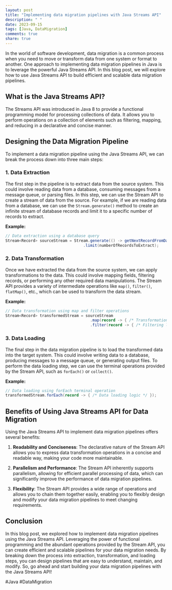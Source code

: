 ```yaml
---
layout: post
title: "Implementing data migration pipelines with Java Streams API"
description: " "
date: 2023-09-15
tags: [Java, DataMigration]
comments: true
share: true
---
```


In the world of software development, data migration is a common process when you need to move or transform data from one system or format to another. One approach to implementing data migration pipelines in Java is to leverage the powerful Java Streams API. In this blog post, we will explore how to use Java Streams API to build efficient and scalable data migration pipelines.

## What is the Java Streams API?

The Streams API was introduced in Java 8 to provide a functional programming model for processing collections of data. It allows you to perform operations on a collection of elements such as filtering, mapping, and reducing in a declarative and concise manner.

## Designing the Data Migration Pipeline

To implement a data migration pipeline using the Java Streams API, we can break the process down into three main steps:

### 1. Data Extraction
The first step in the pipeline is to extract data from the source system. This could involve reading data from a database, consuming messages from a message queue, or parsing files. In this step, we can use the Stream API to create a stream of data from the source. For example, if we are reading data from a database, we can use the `Stream.generate()` method to create an infinite stream of database records and limit it to a specific number of records to extract.

**Example:**
```java
// Data extraction using a database query
Stream<Record> sourceStream = Stream.generate(() -> getNextRecordFromDatabase())
                                  .limit(numberOfRecordsToExtract);
```

### 2. Data Transformation
Once we have extracted the data from the source system, we can apply transformations to the data. This could involve mapping fields, filtering records, or performing any other required data manipulations. The Stream API provides a variety of intermediate operations like `map()`, `filter()`, `flatMap()`, etc., which can be used to transform the data stream.

**Example:**
```java
// Data transformation using map and filter operations
Stream<Record> transformedStream = sourceStream
                                     .map(record -> { /* Transformation logic */ })
                                     .filter(record -> { /* Filtering logic */ });
```

### 3. Data Loading
The final step in the data migration pipeline is to load the transformed data into the target system. This could involve writing data to a database, producing messages to a message queue, or generating output files. To perform the data loading step, we can use the terminal operations provided by the Stream API, such as `forEach()` or `collect()`.

**Example:**
```java
// Data loading using forEach terminal operation
transformedStream.forEach(record -> { /* Data loading logic */ });
```

## Benefits of Using Java Streams API for Data Migration

Using the Java Streams API to implement data migration pipelines offers several benefits:

1. **Readability and Conciseness**: The declarative nature of the Stream API allows you to express data transformation operations in a concise and readable way, making your code more maintainable.

2. **Parallelism and Performance**: The Stream API inherently supports parallelism, allowing for efficient parallel processing of data, which can significantly improve the performance of data migration pipelines.

3. **Flexibility**: The Stream API provides a wide range of operations and allows you to chain them together easily, enabling you to flexibly design and modify your data migration pipelines to meet changing requirements.

## Conclusion

In this blog post, we explored how to implement data migration pipelines using the Java Streams API. Leveraging the power of functional programming and the abundant operations provided by the Stream API, you can create efficient and scalable pipelines for your data migration needs. By breaking down the process into extraction, transformation, and loading steps, you can design pipelines that are easy to understand, maintain, and modify. So, go ahead and start building your data migration pipelines with the Java Streams API!

#Java #DataMigration